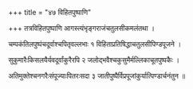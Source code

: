+++
title = "४७ विहितपुष्पाणि"

+++
तत्रविहितपुष्पाणि आगस्त्यंभृङ्गराजंचतुलसीकमलंतथा ।

चम्पकंतिलपुष्पंचदूर्वाश्चपितृवल्लभाः १ विहिताप्रतिषिद्धाचतुलसीपिण्डपूजने ।

सुकुमारैःकिसलयैर्यवदूर्वांकुरैरपि २ जलोद्भवैश्चकुसुमैर्मल्लिकाचूतपुष्पकैः ।

अतिमुक्तेश्चनगरैःसंपूज्याःपितरःसदा ३ जातीपुष्पैर्विप्रपूजांकुर्यात्पिण्डार्चनंतुन ॥

